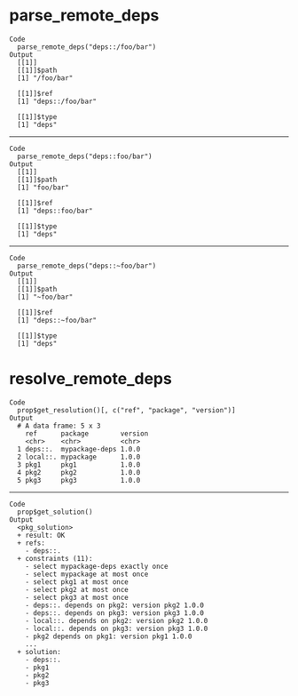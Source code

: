 # parse_remote_deps

    Code
      parse_remote_deps("deps::/foo/bar")
    Output
      [[1]]
      [[1]]$path
      [1] "/foo/bar"
      
      [[1]]$ref
      [1] "deps::/foo/bar"
      
      [[1]]$type
      [1] "deps"
      
      

---

    Code
      parse_remote_deps("deps::foo/bar")
    Output
      [[1]]
      [[1]]$path
      [1] "foo/bar"
      
      [[1]]$ref
      [1] "deps::foo/bar"
      
      [[1]]$type
      [1] "deps"
      
      

---

    Code
      parse_remote_deps("deps::~foo/bar")
    Output
      [[1]]
      [[1]]$path
      [1] "~foo/bar"
      
      [[1]]$ref
      [1] "deps::~foo/bar"
      
      [[1]]$type
      [1] "deps"
      
      

# resolve_remote_deps

    Code
      prop$get_resolution()[, c("ref", "package", "version")]
    Output
      # A data frame: 5 x 3
        ref      package        version
        <chr>    <chr>          <chr>  
      1 deps::.  mypackage-deps 1.0.0  
      2 local::. mypackage      1.0.0  
      3 pkg1     pkg1           1.0.0  
      4 pkg2     pkg2           1.0.0  
      5 pkg3     pkg3           1.0.0  

---

    Code
      prop$get_solution()
    Output
      <pkg_solution>
      + result: OK
      + refs:
        - deps::.
      + constraints (11):
        - select mypackage-deps exactly once
        - select mypackage at most once
        - select pkg1 at most once
        - select pkg2 at most once
        - select pkg3 at most once
        - deps::. depends on pkg2: version pkg2 1.0.0
        - deps::. depends on pkg3: version pkg3 1.0.0
        - local::. depends on pkg2: version pkg2 1.0.0
        - local::. depends on pkg3: version pkg3 1.0.0
        - pkg2 depends on pkg1: version pkg1 1.0.0
        ...
      + solution:
        - deps::.
        - pkg1
        - pkg2
        - pkg3

